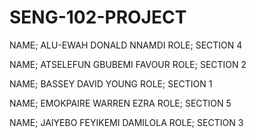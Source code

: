 # SENG-102-PROJECT

NAME; ALU-EWAH DONALD NNAMDI
ROLE; SECTION 4

NAME; ATSELEFUN GBUBEMI FAVOUR
ROLE; SECTION 2

NAME; BASSEY DAVID YOUNG
ROLE; SECTION 1

NAME; EMOKPAIRE WARREN EZRA
ROLE; SECTION 5

NAME; JAIYEBO FEYIKEMI DAMILOLA
ROLE; SECTION 3
